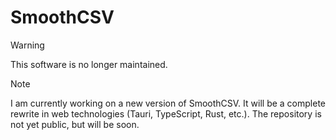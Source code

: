 SmoothCSV
================

> [!WARNING]  
> This software is no longer maintained.

> [!NOTE]  
> I am currently working on a new version of SmoothCSV. It will be a complete rewrite in web technologies (Tauri, TypeScript, Rust, etc.).
> The repository is not yet public, but will be soon.

